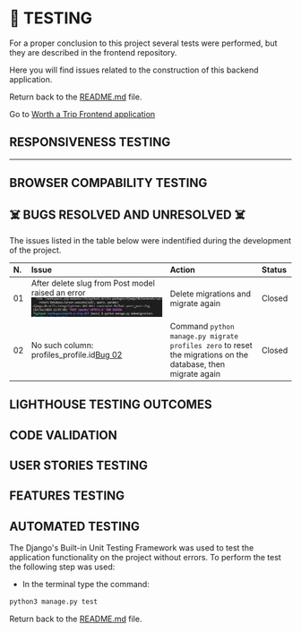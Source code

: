 # 🚀 TESTING

For a proper conclusion to this project several tests were performed, but they are described in the frontend repository.

Here you will find issues related to the construction of this backend application.

Return back to the [README.md](README.md) file.

Go to [Worth a Trip Frontend application](https://github.com/luandretta/worth-a-trip-frontend)

## RESPONSIVENESS TESTING

- - -

## BROWSER COMPABILITY TESTING

## ☠️ BUGS RESOLVED AND UNRESOLVED ☠️

The issues listed in the table below were indentified during the development of the project.

|N.| Issue |  Action | Status | 
|:---|:--- |:--- |:--- |
|01| After delete slug from Post model raised an error ![Bug 01](documentation/bugs/bug1.png) | Delete migrations and migrate again | Closed | 
|02| No such column: profiles_profile.id[Bug 02](documentation/bugs/bug2-profile.png) | Command ``python manage.py migrate profiles zero`` to reset the migrations on the database, then  migrate again | Closed | 

## LIGHTHOUSE TESTING OUTCOMES

## CODE VALIDATION

## USER STORIES TESTING

## FEATURES TESTING

## AUTOMATED TESTING

The Django's Built-in Unit Testing Framework was used to test the application functionality on the project without errors.
To perform the test the following step was used:
- In the terminal type the command:

```bash
python3 manage.py test
```


Return back to the [README.md](README.md) file.